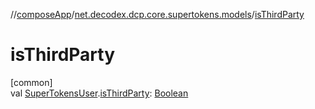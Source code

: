 //[composeApp](../../index.md)/[net.decodex.dcp.core.supertokens.models](index.md)/[isThirdParty](is-third-party.md)

# isThirdParty

[common]\
val [SuperTokensUser](-super-tokens-user/index.md).[isThirdParty](is-third-party.md): [Boolean](https://kotlinlang.org/api/latest/jvm/stdlib/kotlin/-boolean/index.html)
